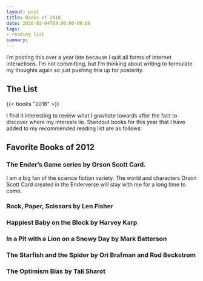 ```yaml
---
layout: post
title: Books of 2018
date: 2020-02-04T09:00:00-06:00
tags:
- reading list
summary:
---
```


I’m posting this over a year late because I quit all forms of internet
interactions. I’m not committing, but I’m thinking about writing to formulate my
thoughts again so just pushing this up for posterity.

## The List

{{< books "2018" >}}

I find it interesting to review what I gravitate towards after the fact
to discover where my interests lie. Standout books for this year that I
have added to my recommended reading list are as follows:

<h2 class="visuallyhidden">Favorite Books of 2012</h2>

### The Ender&rsquo;s Game series by Orson Scott Card.

<p class="visuallyhidden">I am a big fan of the science fiction variety. The world and characters
Orson Scott Card created in the Enderverse will stay with me for a long
time to come.</p>

### Rock, Paper, Scissors by Len Fisher

### Happiest Baby on the Block by Harvey Karp

### In a Pit with a Lion on a Snowy Day by Mark Batterson

### The Starfish and the Spider by Ori Brafman and Rod Beckstrom

### The Optimism Bias by Tali Sharot




